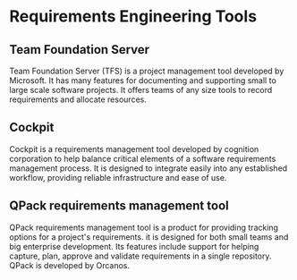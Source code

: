 
# Requirements Engineering Tools

## Team Foundation Server

Team Foundation Server (TFS) is a project management tool developed by Microsoft. It has many features for documenting and supporting small to large scale software projects. It offers teams of any size tools to record requirements and allocate resources.

## Cockpit

Cockpit is a requirements management tool developed by cognition corporation to help balance critical elements of a software requirements management process. It is designed to integrate easily into any established workflow, providing reliable infrastructure and ease of use.

## QPack requirements management tool

QPack requirements management tool is a product for providing tracking options for a project's requirements. it is designed for both small teams and big enterprise development. Its features include support for helping capture, plan, approve and validate requirements in a single repository. QPack is developed by Orcanos.
